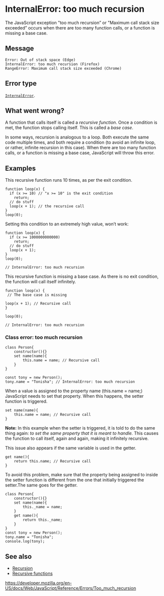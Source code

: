 InternalError: too much recursion
=================================

The JavaScript exception "too much recursion” or "Maximum call stack size exceeded” occurs when there are too many function calls, or a function is missing a base case.

Message
-------

    Error: Out of stack space (Edge)
    InternalError: too much recursion (Firefox)
    RangeError: Maximum call stack size exceeded (Chrome)

Error type
----------

[`InternalError`](../global_objects/internalerror).

What went wrong?
----------------

A function that calls itself is called a *recursive function*. Once a condition is met, the function stops calling itself. This is called a *base case*.

In some ways, recursion is analogous to a loop. Both execute the same code multiple times, and both require a condition (to avoid an infinite loop, or rather, infinite recursion in this case). When there are too many function calls, or a function is missing a base case, JavaScript will throw this error.

Examples
--------

This recursive function runs 10 times, as per the exit condition.

    function loop(x) {
      if (x >= 10) // "x >= 10" is the exit condition
        return;
      // do stuff
      loop(x + 1); // the recursive call
    }
    loop(0);

Setting this condition to an extremely high value, won’t work:

    function loop(x) {
      if (x >= 1000000000000)
        return;
      // do stuff
      loop(x + 1);
    }
    loop(0);

    // InternalError: too much recursion

This recursive function is missing a base case. As there is no exit condition, the function will call itself infinitely.

    function loop(x) {
     // The base case is missing

    loop(x + 1); // Recursive call
    }

    loop(0);

    // InternalError: too much recursion

### Class error: too much recursion

    class Person{
        constructor(){}
        set name(name){
            this.name = name; // Recursive call
        }
    }

    const tony = new Person();
    tony.name = "Tonisha"; // InternalError: too much recursion

When a value is assigned to the property name (this.name = name;) JavaScript needs to set that property. When this happens, the setter function is triggered.

    set name(name){
        this.name = name; // Recursive call
    }

**Note:** In this example when the setter is triggered, it is told to do the same thing again: *to set the same property that it is meant to handle.* This causes the function to call itself, again and again, making it infinitely recursive.

This issue also appears if the same variable is used in the getter.

    get name(){
        return this.name; // Recursive call
    }

To avoid this problem, make sure that the property being assigned to inside the setter function is different from the one that initially triggered the setter.The same goes for the getter.

    class Person{
        constructor(){}
        set name(name){
            this._name = name;
        }
        get name(){
            return this._name;
        }
    }
    const tony = new Person();
    tony.name = "Tonisha";
    console.log(tony);

See also
--------

-   [Recursion](https://developer.mozilla.org/en-US/docs/Glossary/Recursion)
-   [Recursive functions](https://developer.mozilla.org/en-US/docs/Web/JavaScript/Guide/Functions#recursion)

<a href="https://developer.mozilla.org/en-US/docs/Web/JavaScript/Reference/Errors/Too_much_recursion" class="_attribution-link">https://developer.mozilla.org/en-US/docs/Web/JavaScript/Reference/Errors/Too_much_recursion</a>
